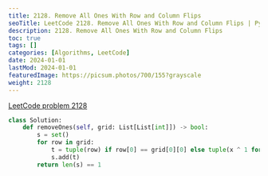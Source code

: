 ```yaml
---
title: 2128. Remove All Ones With Row and Column Flips
seoTitle: LeetCode 2128. Remove All Ones With Row and Column Flips | Python solution and explanation
description: 2128. Remove All Ones With Row and Column Flips
toc: true
tags: []
categories: [Algorithms, LeetCode]
date: 2024-01-01
lastMod: 2024-01-01
featuredImage: https://picsum.photos/700/155?grayscale
weight: 2128
---
```


[LeetCode problem 2128](https://leetcode.com/problems/remove-all-ones-with-row-and-column-flips/)

```python
class Solution:
    def removeOnes(self, grid: List[List[int]]) -> bool:
        s = set()
        for row in grid:
            t = tuple(row) if row[0] == grid[0][0] else tuple(x ^ 1 for x in row)
            s.add(t)
        return len(s) == 1

```
